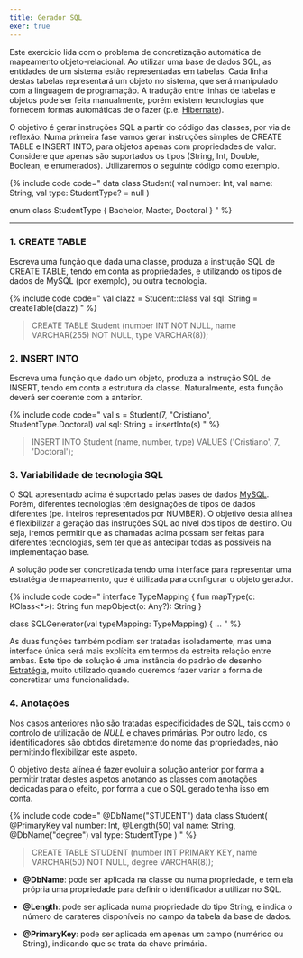```yaml
---
title: Gerador SQL
exer: true
---
```


Este exercício lida com o problema de concretização automática de mapeamento objeto-relacional. Ao utilizar uma base de dados SQL, as entidades de um sistema estão representadas em tabelas. Cada linha destas tabelas representará um objeto no sistema, que será manipulado com a linguagem de programação. A tradução entre linhas de tabelas e objetos pode ser feita manualmente, porém existem tecnologias que fornecem formas automáticas de o fazer (p.e. [Hibernate](https://hibernate.org)).

O objetivo é gerar instruções SQL a partir do código das classes, por via de reflexão. Numa primeira fase vamos gerar instruções simples de CREATE TABLE e INSERT INTO, para objetos apenas com propriedades de valor. Considere que apenas são suportados os tipos (String, Int, Double, Boolean, e enumerados). Utilizaremos o seguinte código como exemplo.

{% include code code="
data class Student(
    val number: Int,
    val name: String,
    val type: StudentType? = null
)

enum class StudentType {
    Bachelor, Master, Doctoral
}
"
%}

<hr>


### 1. CREATE TABLE

Escreva uma função que dada uma classe, produza a instrução SQL de CREATE TABLE, tendo em conta as propriedades, e utilizando os tipos de dados de MySQL (por exemplo), ou outra tecnologia.

{% include code code="
val clazz = Student::class
val sql: String = createTable(clazz)
"
%}


> CREATE TABLE Student (number INT NOT NULL, name VARCHAR(255) NOT NULL, type VARCHAR(8));


### 2. INSERT INTO
Escreva uma função que dado um objeto, produza a instrução SQL de INSERT, tendo em conta a estrutura da classe. Naturalmente, esta função deverá ser coerente com a anterior.

{% include code code="
val s = Student(7, \"Cristiano\", StudentType.Doctoral)
val sql: String = insertInto(s)
"
%}


> INSERT INTO Student (name, number, type) VALUES ('Cristiano', 7, 'Doctoral');


### 3. Variabilidade de tecnologia SQL
O SQL apresentado acima é suportado pelas bases de dados [MySQL](https://www.mysql.com). Porém, diferentes tecnologias têm designações de tipos de dados diferentes (pe. inteiros representados por NUMBER). O objetivo desta alínea é flexibilizar a geração das instruções SQL ao nível dos tipos de destino. Ou seja, iremos permitir que as chamadas acima possam ser feitas para diferentes tecnologias, sem ter que as antecipar todas as possíveis na implementação base.

A solução pode ser concretizada tendo uma interface para representar uma estratégia de mapeamento, que é utilizada para configurar o objeto gerador.

{% include code code="
interface TypeMapping {
    fun mapType(c: KClass<*>): String
    fun mapObject(o: Any?): String
}

class SQLGenerator(val typeMapping: TypeMapping) { ...
"
%}

 As duas funções também podiam ser tratadas isoladamente, mas uma interface única será mais explícita em termos da estreita relação entre ambas. Este tipo de solução é uma instância do padrão de desenho [Estratégia](../../padroesdesenho/estrategia), muito utilizado quando queremos fazer variar a forma de concretizar uma funcionalidade.




### 4. Anotações
Nos casos anteriores não são tratadas especificidades de SQL, tais como o controlo de utilização de *NULL* e chaves primárias. Por outro lado, os identificadores são obtidos diretamente do nome das propriedades, não permitindo flexibilizar este aspeto.

O objetivo desta alínea é fazer evoluir a solução anterior por forma a permitir tratar destes aspetos anotando as classes com anotações dedicadas para o efeito, por forma a que o SQL gerado tenha isso em conta.


{% include code code="
@DbName(\"STUDENT\")
data class Student(  
    @PrimaryKey
    val number: Int,
    @Length(50)
    val name: String,
    @DbName(\"degree\")
    val type: StudentType
)
"
%}


> CREATE TABLE STUDENT (number INT PRIMARY KEY, name VARCHAR(50) NOT NULL, degree VARCHAR(8));

- **@DbName**: pode ser aplicada na classe ou numa propriedade, e tem ela própria uma propriedade para definir o identificador a utilizar no SQL.

- **@Length**: pode ser aplicada numa propriedade do tipo String, e indica o número de carateres disponíveis no campo da tabela da base de dados.

- **@PrimaryKey**: pode ser aplicada em apenas um campo (numérico ou String), indicando que se trata da chave primária.
